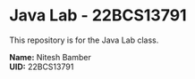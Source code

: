 # Java Lab - 22BCS13791

This repository is for the Java Lab class.

**Name:** Nitesh Bamber  
**UID:** 22BCS13791  
